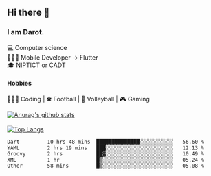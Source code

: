 ## Hi there 👋

### I am Darot.

💻 Computer science <br>
🧑🏻‍💻 Mobile Developer -> Flutter<br>
🎓 NIPTICT or CADT<br>

#### Hobbies 
🧑🏻‍💻 Coding  |  ⚽️ Football | 🏐 Volleyball | 🎮 Gaming<br>

<!-- [![Darot's GitHub stats](https://github-readme-stats.vercel.app/api?username=darot-chen)](https://github.com/darot-chen/github-readme-stats) -->
<!--
**darot-chen/darot-chen** is a ✨ _special_ ✨ repository because its `README.md` (this file) appears on your GitHub profile.

Here are some ideas to get you started:

- 🔭 I’m currently working on ...
- 🌱 I’m currently learning ...
- 👯 I’m looking to collaborate on ...
- 🤔 I’m looking for help with ...
- 💬 Ask me about ...
- 📫 How to reach me: ...
- 😄 Pronouns: ...
- ⚡ Fun fact: ...
-->

[![Anurag's github stats](https://github-readme-stats.vercel.app/api?username=darot-chen&count_private=true&theme=cobalt&show_icons=true)](https://github.com/darot-chen)
</br>
</br>
[![Top Langs](https://github-readme-stats.vercel.app/api/top-langs/?username=darot-chen&layout=compact&theme=cobalt)](https://github.com/darot-chen/)


<!--START_SECTION:waka-->

```text
Dart         10 hrs 48 mins  ██████████████░░░░░░░░░░░   56.60 %
YAML         2 hrs 19 mins   ███░░░░░░░░░░░░░░░░░░░░░░   12.13 %
Groovy       2 hrs           ██▓░░░░░░░░░░░░░░░░░░░░░░   10.49 %
XML          1 hr            █▒░░░░░░░░░░░░░░░░░░░░░░░   05.24 %
Other        58 mins         █▒░░░░░░░░░░░░░░░░░░░░░░░   05.08 %
```

<!--END_SECTION:waka-->
